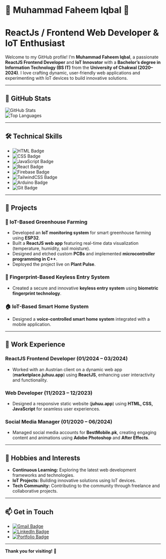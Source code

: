 
# 🌟 **Muhammad Faheem Iqbal** 🌟  
# ReactJs / Frontend Web Developer & IoT Enthusiast  

Welcome to my GitHub profile! I’m **Muhammad Faheem Iqbal**, a passionate **ReactJS Frontend Developer** and **IoT Innovator** with a **Bachelor’s degree in Information Technology (BS IT)** from the **University of Chakwal (2020–2024)**. I love crafting dynamic, user-friendly web applications and experimenting with IoT devices to build innovative solutions.  

---

## 🌟 **GitHub Stats**  
![GitHub Stats](https://github-readme-stats.vercel.app/api?username=faheem506pk&show_icons=true&theme=radical)  
![Top Languages](https://github-readme-stats.vercel.app/api/top-langs/?username=faheem506pk&layout=compact&theme=radical)  

---

## 🛠️ **Technical Skills**  
- ![HTML Badge](https://img.shields.io/badge/HTML-E34F26?style=for-the-badge&logo=html5&logoColor=white)  
- ![CSS Badge](https://img.shields.io/badge/CSS-1572B6?style=for-the-badge&logo=css3&logoColor=white)  
- ![JavaScript Badge](https://img.shields.io/badge/JavaScript-F7DF1E?style=for-the-badge&logo=javascript&logoColor=black)  
- ![React Badge](https://img.shields.io/badge/React-61DAFB?style=for-the-badge&logo=react&logoColor=black)  
- ![Firebase Badge](https://img.shields.io/badge/Firebase-FFCA28?style=for-the-badge&logo=firebase&logoColor=black)  
- ![TailwindCSS Badge](https://img.shields.io/badge/TailwindCSS-38B2AC?style=for-the-badge&logo=tailwind-css&logoColor=white)  
- ![Arduino Badge](https://img.shields.io/badge/Arduino-00979D?style=for-the-badge&logo=arduino&logoColor=white)  
- ![Git Badge](https://img.shields.io/badge/Git-F05032?style=for-the-badge&logo=git&logoColor=white)  

---

## 🚀 **Projects**  
### **🌱 IoT-Based Greenhouse Farming**  
- Developed an **IoT monitoring system** for smart greenhouse farming using **ESP32**.  
- Built a **ReactJS web app** featuring real-time data visualization (temperature, humidity, soil moisture).  
- Designed and etched custom **PCBs** and implemented **microcontroller programming in C++**.  
- Deployed the project live on **Plant Pulse**.  

### **🔑 Fingerprint-Based Keyless Entry System**  
- Created a secure and innovative **keyless entry system** using **biometric fingerprint technology**.  

### **🏠 IoT-Based Smart Home System**  
- Designed a **voice-controlled smart home system** integrated with a mobile application.  

---

## 💼 **Work Experience**  
### **ReactJS Frontend Developer** (01/2024 – 03/2024)  
- Worked with an Austrian client on a dynamic web app (**marketplace.juhuu.app**) using **ReactJS**, enhancing user interactivity and functionality.  

### **Web Developer** (11/2023 – 12/2023)  
- Designed a responsive static website (**juhuu.app**) using **HTML, CSS, JavaScript** for seamless user experiences.  

### **Social Media Manager** (01/2020 – 06/2024)  
- Managed social media accounts for **BestMobile.pk**, creating engaging content and animations using **Adobe Photoshop** and **After Effects**.  

---

## 🌱 **Hobbies and Interests**  
- **Continuous Learning:** Exploring the latest web development frameworks and technologies.  
- **IoT Projects:** Building innovative solutions using IoT devices.  
- **Tech Community:** Contributing to the community through freelance and collaborative projects.  

---

## 📫 **Get in Touch**  
- [![Gmail Badge](https://img.shields.io/badge/Gmail-D14836?style=for-the-badge&logo=gmail&logoColor=white)](mailto:Faheemiqbalm@gmail.com)  
- [![LinkedIn Badge](https://img.shields.io/badge/LinkedIn-0077B5?style=for-the-badge&logo=linkedin&logoColor=white)](https://linkedin.com/in/faheem506pk)  
- [![Portfolio Badge](https://img.shields.io/badge/Portfolio-24292e?style=for-the-badge&logo=github&logoColor=white)](https://github.com/faheem506pk)  

---

**Thank you for visiting!** 🚀  
